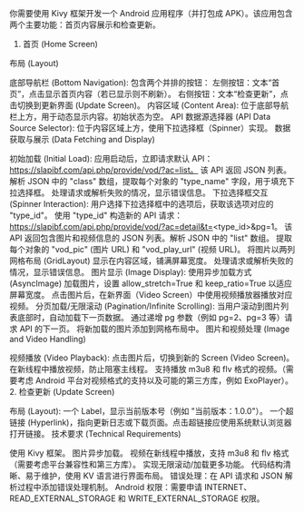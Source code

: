 
你需要使用 Kivy 框架开发一个 Android 应用程序（并打包成 APK）。该应用包含两个主要功能：首页内容展示和检查更新。

1. 首页 (Home Screen)

布局 (Layout)

底部导航栏 (Bottom Navigation): 包含两个并排的按钮：
左侧按钮：文本“首页”，点击显示首页内容（若已显示则不刷新）。
右侧按钮：文本“检查更新”，点击切换到更新界面 (Update Screen)。
内容区域 (Content Area): 位于底部导航栏上方，用于动态显示内容。初始状态为空。
API 数据源选择器 (API Data Source Selector): 位于内容区域上方，使用下拉选择框（Spinner）实现。
数据获取与展示 (Data Fetching and Display)

初始加载 (Initial Load):
应用启动后，立即请求默认 API：https://slapibf.com/api.php/provide/vod/?ac=list。
该 API 返回 JSON 列表。解析 JSON 中的 "class" 数组，提取每个对象的 "type_name" 字段，用于填充下拉选择框。
处理请求或解析失败的情况，显示错误信息。
下拉选择框交互 (Spinner Interaction):
用户选择下拉选择框中的选项后，获取该选项对应的 "type_id"。
使用 "type_id" 构造新的 API 请求：https://slapibf.com/api.php/provide/vod/?ac=detail&t=<type_id>&pg=1。
该 API 返回包含图片和视频信息的 JSON 列表。解析 JSON 中的 "list" 数组。
提取每个对象的 "vod_pic" (图片 URL) 和 "vod_play_url" (视频 URL)。
将图片以两列网格布局 (GridLayout) 显示在内容区域，铺满屏幕宽度。
处理请求或解析失败的情况，显示错误信息。
图片显示 (Image Display):
使用异步加载方式 (AsyncImage) 加载图片，设置 allow_stretch=True 和 keep_ratio=True 以适应屏幕宽度。
点击图片后，在新界面（Video Screen）中使用视频播放器播放对应视频。
分页加载/无限滚动 (Pagination/Infinite Scrolling):
当用户滚动到图片列表底部时，自动加载下一页数据。
通过递增 pg 参数（例如 pg=2、pg=3 等）请求 API 的下一页。
将新加载的图片添加到网格布局中。
图片和视频处理 (Image and Video Handling)

视频播放 (Video Playback):
点击图片后，切换到新的 Screen (Video Screen)。
在新线程中播放视频，防止阻塞主线程。
支持播放 m3u8 和 flv 格式的视频。（需要考虑 Android 平台对视频格式的支持以及可能的第三方库，例如 ExoPlayer）。
2. 检查更新 (Update Screen)

布局 (Layout):
一个 Label，显示当前版本号（例如 "当前版本：1.0.0"）。
一个超链接 (Hyperlink)，指向更新日志或下载页面。点击超链接应使用系统默认浏览器打开链接。
技术要求 (Technical Requirements)

使用 Kivy 框架。
图片异步加载。
视频在新线程中播放，支持 m3u8 和 flv 格式（需要考虑平台兼容性和第三方库）。
实现无限滚动/加载更多功能。
代码结构清晰、易于维护，使用 KV 语言进行界面布局。
错误处理：在 API 请求和 JSON 解析过程中添加错误处理机制。
Android 权限：需要申请 INTERNET、READ_EXTERNAL_STORAGE 和 WRITE_EXTERNAL_STORAGE 权限。
